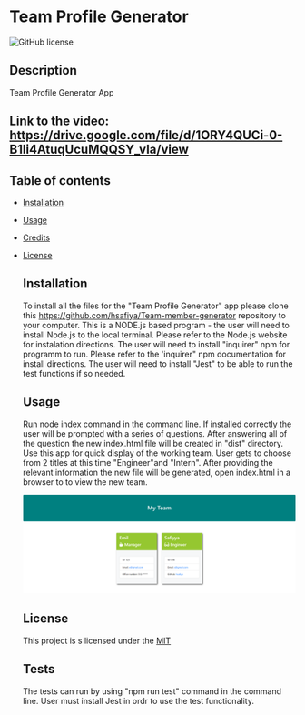 # Team Profile Generator
  ![GitHub license](https://img.shields.io/badge/license-MIT-blue.svg)

  ## Description
  Team Profile Generator App
  
  ## Link to the video: https://drive.google.com/file/d/1ORY4QUCi-0-B1Ii4AtuqUcuMQQSY_vIa/view

## Table of contents
* [Installation](#installation)
* [Usage](#usage)
* [Credits](#credits)
* [License](#licence)
  

  ## Installation
  
  To install all the files for the "Team Profile Generator" app please clone this https://github.com/hsafiya/Team-member-generator repository to your computer. 
This is a NODE.js based program - the user will need to install Node.js to the local terminal. Please refer to the Node.js website for instalation directions.
The user will need to install "inquirer" npm for programm to run. Please refer to the 'inquirer" npm documentation for install directions.
The user will need to install "Jest" to be able to run the test functions if so needed.
  
  ## Usage
  Run node index command in the command line. If installed correctly the user will be prompted with a series of questions. After answering all of the question the new index.html file will be created in "dist" directory.
  Use this app for quick display of the working team. User gets to choose from 2 titles at this time "Engineer"and "Intern". After providing the relevant information the new file will be generated, open index.html in a browser to to view the new team.
  
  ![alt text](src/screen.PNG)

  ## License
  This project is s licensed under the [MIT](LICENSE)
    

  ## Tests
 
  The tests can run by using "npm run test" command in the command line. User must install Jest in ordr to use the test functionality.
